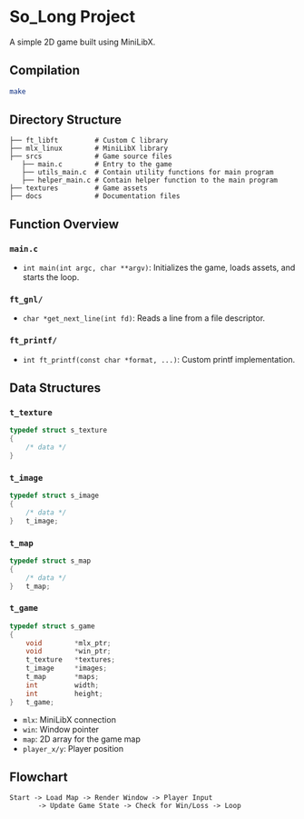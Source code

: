 # So_Long Project
A simple 2D game built using MiniLibX.

## Compilation
```sh
make
```

## Directory Structure
```
├── ft_libft         # Custom C library
├── mlx_linux        # MiniLibX library
├── srcs             # Game source files
   ├── main.c        # Entry to the game
   ├── utils_main.c  # Contain utility functions for main program
   ├── helper_main.c # Contain helper function to the main program
├── textures         # Game assets
├── docs             # Documentation files
```

## Function Overview
### `main.c`
- `int main(int argc, char **argv)`: Initializes the game, loads assets, and starts the loop.

### `ft_gnl/`
- `char *get_next_line(int fd)`: Reads a line from a file descriptor.

### `ft_printf/`
- `int ft_printf(const char *format, ...)`: Custom printf implementation.

## Data Structures

### `t_texture`
```c
typedef struct s_texture
{
	/* data */
}
```

### `t_image`
```c
typedef struct s_image
{
	/* data */
}	t_image;
```

### `t_map`
```c
typedef struct s_map
{
	/* data */
}	t_map;
```

### `t_game`
```c
typedef struct s_game
{
	void		*mlx_ptr;
	void		*win_ptr;
	t_texture	*textures;
	t_image		*images;
	t_map		*maps;
	int			width;
	int			height;
}	t_game;
```
- `mlx`: MiniLibX connection
- `win`: Window pointer
- `map`: 2D array for the game map
- `player_x/y`: Player position

## Flowchart
```
Start -> Load Map -> Render Window -> Player Input
       -> Update Game State -> Check for Win/Loss -> Loop
```
